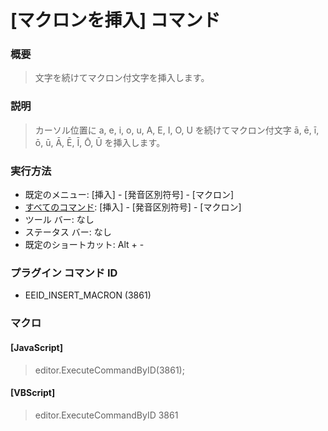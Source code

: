 # \[マクロンを挿入\] コマンド

### 概要

> 文字を続けてマクロン付文字を挿入します。

### 説明

> カーソル位置に a, e, i, o, u, A, E, I, O, U を続けてマクロン付文字 ā, ē, ī, ō, ū, Ā, Ē, Ī, Ō, Ū
> を挿入します。

### 実行方法

- 既定のメニュー: \[挿入\] \- \[発音区別符号\] \- \[マクロン\]
- [すべてのコマンド](../../glossary/allcommands): \[挿入\] \- \[発音区別符号\] \- \[マクロン\]
- ツール バー: なし
- ステータス バー: なし
- 既定のショートカット: Alt + -

### プラグイン コマンド ID

- EEID\_INSERT\_MACRON (3861)

### マクロ

#### \[JavaScript\]

> editor.ExecuteCommandByID(3861);

#### \[VBScript\]

> editor.ExecuteCommandByID 3861
